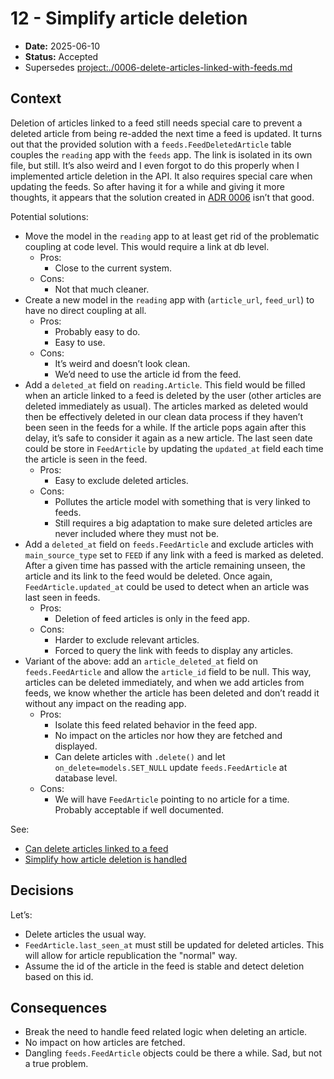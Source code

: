 <!--
SPDX-FileCopyrightText: 2023-2025 Legadilo contributors

SPDX-License-Identifier: CC-BY-SA-4.0
-->

# 12 - Simplify article deletion

* **Date:** 2025-06-10
* **Status:** Accepted
* Supersedes <project:./0006-delete-articles-linked-with-feeds.md>

## Context

Deletion of articles linked to a feed still needs special care to prevent a deleted article from being re-added the next time a feed is updated.
It turns out that the provided solution with a `feeds.FeedDeletedArticle` table couples the `reading` app with the `feeds` app.
The link is isolated in its own file, but still.
It’s also weird and I even forgot to do this properly when I implemented article deletion in the API.
It also requires special care when updating the feeds.
So after having it for a while and giving it more thoughts, it appears that the solution created in [ADR 0006](project:./0006-delete-articles-linked-with-feeds.md) isn’t that good.

Potential solutions:
- Move the model in the `reading` app to at least get rid of the problematic coupling at code level.
  This would require a link at db level.
  - Pros:
    - Close to the current system.
  - Cons:
    - Not that much cleaner.
- Create a new model in the `reading` app with (`article_url`, `feed_url`) to have no direct coupling at all.
  - Pros:
    - Probably easy to do.
    - Easy to use.
  - Cons:
    - It’s weird and doesn’t look clean.
    - We’d need to use the article id from the feed.
- Add a `deleted_at` field on `reading.Article`.
  This field would be filled when an article linked to a feed is deleted by the user (other articles are deleted immediately as usual).
  The articles marked as deleted would then be effectively deleted in our clean data process if they haven’t been seen in the feeds for a while.
  If the article pops again after this delay, it’s safe to consider it again as a new article.
  The last seen date could be store in `FeedArticle` by updating the `updated_at` field each time the article is seen in the feed.
  - Pros:
    - Easy to exclude deleted articles.
  - Cons:
    - Pollutes the article model with something that is very linked to feeds.
    - Still requires a big adaptation to make sure deleted articles are never included where they must not be.
- Add a `deleted_at` field on `feeds.FeedArticle` and exclude articles with `main_source_type` set to `FEED` if any link with a feed is marked as deleted.
  After a given time has passed with the article remaining unseen, the article and its link to the feed would be deleted.
  Once again, `FeedArticle.updated_at` could be used to detect when an article was last seen in feeds.
  - Pros:
    - Deletion of feed articles is only in the feed app.
  - Cons:
    - Harder to exclude relevant articles.
    - Forced to query the link with feeds to display any articles.
- Variant of the above: add an `article_deleted_at` field on `feeds.FeedArticle` and allow the `article_id` field to be null.
  This way, articles can be deleted immediately, and when we add articles from feeds, we know whether the article has been deleted and don’t readd it without any impact on the reading app.
  - Pros:
    - Isolate this feed related behavior in the feed app.
    - No impact on the articles nor how they are fetched and displayed.
    - Can delete articles with `.delete()` and let `on_delete=models.SET_NULL` update `feeds.FeedArticle` at database level.
  - Cons:
    - We will have `FeedArticle` pointing to no article for a time.
      Probably acceptable if well documented.

See:
- [Can delete articles linked to a feed](https://github.com/Jenselme/legadilo/issues/265)
- [Simplify how article deletion is handled](https://github.com/Jenselme/legadilo/issues/427)

## Decisions

Let’s:
- Delete articles the usual way.
- `FeedArticle.last_seen_at` must still be updated for deleted articles.
  This will allow for article republication the "normal" way.
- Assume the id of the article in the feed is stable and detect deletion based on this id.

## Consequences

- Break the need to handle feed related logic when deleting an article.
- No impact on how articles are fetched.
- Dangling `feeds.FeedArticle` objects could be there a while.
  Sad, but not a true problem.
